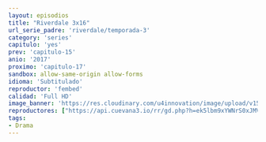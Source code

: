 ```yaml
---
layout: episodios
title: "Riverdale 3x16"
url_serie_padre: 'riverdale/temporada-3'
category: 'series'
capitulo: 'yes'
prev: 'capitulo-15'
anio: '2017'
proximo: 'capitulo-17'
sandbox: allow-same-origin allow-forms
idioma: 'Subtitulado'
reproductor: 'fembed'
calidad: 'Full HD'
image_banner: 'https://res.cloudinary.com/u4innovation/image/upload/v1565152608/maxresdefault-min_vy9nnj.jpg'
reproductores: ["https://api.cuevana3.io/rr/gd.php?h=ek5lbm9xYWNrS0xJMVp5b21KREk0dFBLbjVkaHhkRGdrOG1jbnBpUnhhS1ZyS2FiZzgra3c4dXlmRitDdEpmSzJNNmFYNkRJdXIyMXg0MW1kTlhKdXRtU3FadVkyUT09"]
tags:
- Drama
---
```











